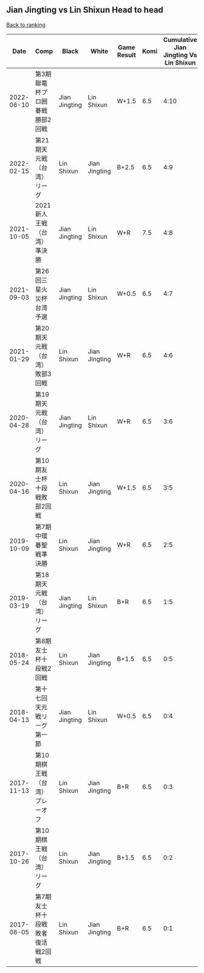 ## Jian Jingting vs Lin Shixun Head to head

[Back to ranking](../../index.md)




| **Date** | **Comp** | **Black** | **White** | **Game Result** | **Komi** | **Cumulative Jian Jingting Vs Lin Shixun** | **Jian Jingting Streak** | **Lin Shixun Streak** | 
| --- | --- | --- | --- | --- | --- | --- | --- | --- |
| 2022-06-10 | 第3期聯電杯プロ囲碁戦勝部2回戦 | Jian Jingting | Lin Shixun | W+1.5 | 6.5 | 4:10 | 0 | 4 | 
| 2022-02-15 | 第21期天元戦（台湾）リーグ | Lin Shixun | Jian Jingting | B+2.5 | 6.5 | 4:9 | 0 | 3 | 
| 2021-10-05 | 2021新人王戦（台湾）準決勝  | Jian Jingting | Lin Shixun | W+R | 7.5 | 4:8 | 0 | 2 | 
| 2021-09-03 | 第26回三星火災杯台湾予選 | Jian Jingting | Lin Shixun | W+0.5 | 6.5 | 4:7 | 0 | 1 | 
| 2021-01-29 | 第20期天元戦（台湾）敗部3回戦 | Lin Shixun | Jian Jingting | W+R | 6.5 | 4:6 | 1 | 0 | 
| 2020-04-28 | 第19期天元戦（台湾）リーグ | Jian Jingting | Lin Shixun | W+R | 6.5 | 3:6 | 0 | 1 | 
| 2020-04-16 | 第10期友士杯十段戦敗部2回戦 | Lin Shixun | Jian Jingting | W+1.5 | 6.5 | 3:5 | 3 | 0 | 
| 2019-10-09 | 第7期中環碁聖戦準決勝 | Lin Shixun | Jian Jingting | W+R | 6.5 | 2:5 | 2 | 0 | 
| 2019-03-19 | 第18期天元戦（台湾）リーグ | Jian Jingting | Lin Shixun | B+R | 6.5 | 1:5 | 1 | 0 | 
| 2018-05-24 | 第8期友士杯十段戦2回戦 | Lin Shixun | Jian Jingting | B+1.5 | 6.5 | 0:5 | 0 | 5 | 
| 2018-04-13 | 第十七回天元戦リーグ第一節 | Jian Jingting | Lin Shixun | W+0.5 | 6.5 | 0:4 | 0 | 4 | 
| 2017-11-13 | 第10期棋王戦（台湾）プレーオフ | Lin Shixun | Jian Jingting | B+R | 6.5 | 0:3 | 0 | 3 | 
| 2017-10-26 | 第10期棋王戦（台湾）リーグ | Lin Shixun | Jian Jingting | B+1.5 | 6.5 | 0:2 | 0 | 2 | 
| 2017-06-05 | 第7期友士杯十段戦敗者復活戦2回戦 | Lin Shixun | Jian Jingting | B+R | 6.5 | 0:1 | 0 | 1 |




